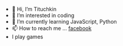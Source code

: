 - 👋 Hi, I’m Tituchkin
- 👀 I’m interested in  coding
- 🌱 I’m currently learning JavaScript, Python
- 📫 How to reach me ... [facebook](https://www.facebook.com/profile.php?id=100085421987379)
- I play games

<!---
Tituchkin/Tituchkin is a ✨ special ✨ repository because its `README.md` (this file) appears on your GitHub profile.
You can click the Preview link to take a look at your changes.
--->
